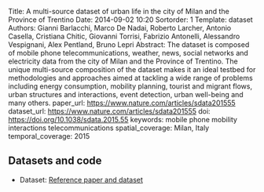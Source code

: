 Title: A multi-source dataset of urban life in the city of Milan and the Province of Trentino
Date: 2014-09-02 10:20
Sortorder: 1
Template: dataset
Authors: Gianni Barlacchi, Marco De Nadai, Roberto Larcher, Antonio Casella, Cristiana Chitic, Giovanni Torrisi, Fabrizio Antonelli, Alessandro Vespignani, Alex Pentland, Bruno Lepri 
Abstract: The dataset is composed of mobile phone telecommunications, weather, news, social networks and electricity data from the city of Milan and the Province of Trentino. The unique multi-source composition of the dataset makes it an ideal testbed for methodologies and approaches aimed at tackling a wide range of problems including energy consumption, mobility planning, tourist and migrant flows, urban structures and interactions, event detection, urban well-being and many others.
paper_url: https://www.nature.com/articles/sdata201555
dataset_url: https://www.nature.com/articles/sdata201555
doi: https://doi.org/10.1038/sdata.2015.55
keywords: mobile phone
    mobility
    interactions
    telecommunications
spatial_coverage: Milan, Italy
temporal_coverage: 2015

## Datasets and code

* Dataset: [Reference paper and dataset](https://www.nature.com/articles/sdata201555)





